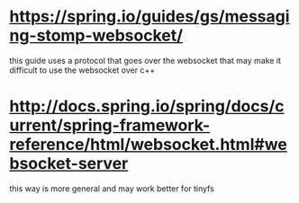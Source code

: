 # https://spring.io/guides/gs/messaging-stomp-websocket/
this guide uses a protocol that goes over the websocket that may make it difficult to use the websocket over c++

# http://docs.spring.io/spring/docs/current/spring-framework-reference/html/websocket.html#websocket-server
this way is more general and may work better for tinyfs
